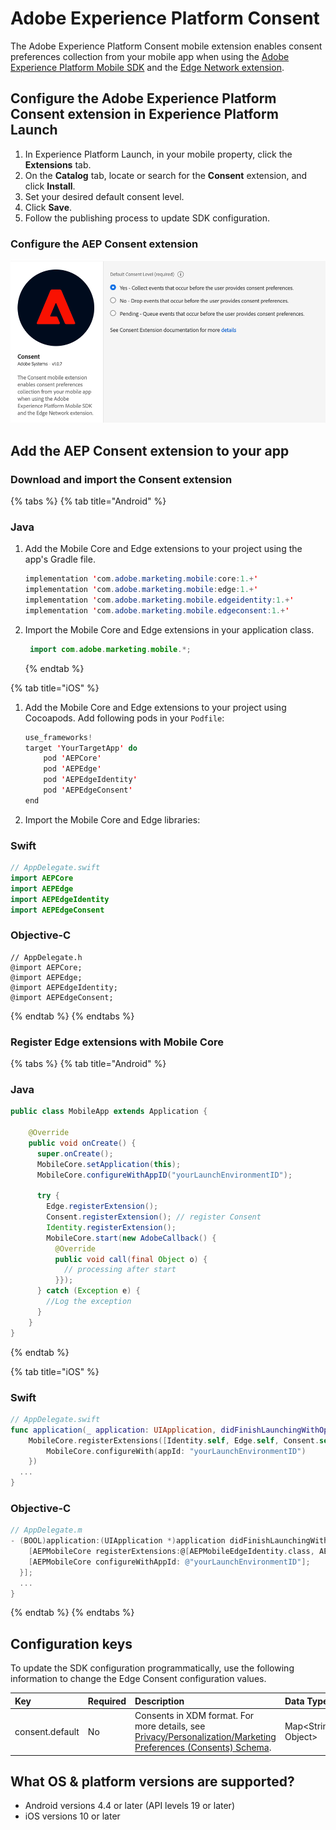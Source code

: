 # Adobe Experience Platform Consent

The Adobe Experience Platform Consent mobile extension enables consent preferences collection from your mobile app when using the [Adobe Experience Platform Mobile SDK](https://aep-sdks.gitbook.io/docs/v/AEP-Edge-Docs/using-mobile-extensions/mobile-core) and the [Edge Network extension](https://aep-sdks.gitbook.io/docs/v/AEP-Edge-Docs/using-mobile-extensions/adobe-edge).

## Configure the Adobe Experience Platform Consent extension in Experience Platform Launch

1. In Experience Platform Launch, in your mobile property, click the **Extensions** tab.
2. On the **Catalog** tab, locate or search for the **Consent** extension, and click **Install**.
3. Set your desired default consent level.
4. Click **Save**.
5. Follow the publishing process to update SDK configuration.

### Configure the AEP Consent extension

![AEP Consent extension configuration](../../.gitbook/assets/mobile-edge-consent-launch-configuration.png)



## Add the AEP Consent extension to your app

### Download and import the Consent extension

{% tabs %}
{% tab title="Android" %}

### Java

1. Add the Mobile Core and Edge extensions to your project using the app's Gradle file.

   ```java
   implementation 'com.adobe.marketing.mobile:core:1.+'
   implementation 'com.adobe.marketing.mobile:edge:1.+'
   implementation 'com.adobe.marketing.mobile.edgeidentity:1.+'
   implementation 'com.adobe.marketing.mobile.edgeconsent:1.+'
   ```
   
2. Import the Mobile Core and Edge extensions in your application class.

   ```java
    import com.adobe.marketing.mobile.*;
   ```

   {% endtab %}

{% tab title="iOS" %}

1. Add the Mobile Core and Edge extensions to your project using Cocoapods. Add following pods in your `Podfile`:

   ```swift
   use_frameworks!
   target 'YourTargetApp' do
       pod 'AEPCore'
       pod 'AEPEdge'
       pod 'AEPEdgeIdentity'
       pod 'AEPEdgeConsent'
   end
   ```
   
2. Import the Mobile Core and Edge libraries:

### Swift

```swift
// AppDelegate.swift
import AEPCore
import AEPEdge
import AEPEdgeIdentity
import AEPEdgeConsent
```

### Objective-C

```text
// AppDelegate.h
@import AEPCore;
@import AEPEdge;
@import AEPEdgeIdentity;
@import AEPEdgeConsent;
```

{% endtab %}
{% endtabs %}

### Register Edge extensions with Mobile Core

{% tabs %}
{% tab title="Android" %}

### Java

```java
public class MobileApp extends Application {

    @Override
    public void onCreate() {
      super.onCreate();
      MobileCore.setApplication(this);
      MobileCore.configureWithAppID("yourLaunchEnvironmentID");

      try {
        Edge.registerExtension();
        Consent.registerExtension(); // register Consent
        Identity.registerExtension();
        MobileCore.start(new AdobeCallback() {
          @Override
          public void call(final Object o) {
            // processing after start
          }});
      } catch (Exception e) {
        //Log the exception
      }
    }
}
```

{% endtab %}

{% tab title="iOS" %}

### Swift

```swift
// AppDelegate.swift
func application(_ application: UIApplication, didFinishLaunchingWithOptions launchOptions: [UIApplication.LaunchOptionsKey: Any]?) -> Bool {
    MobileCore.registerExtensions([Identity.self, Edge.self, Consent.self], {
    	MobileCore.configureWith(appId: "yourLaunchEnvironmentID")
    })
  ...
}
```

### Objective-C

```objective-c
// AppDelegate.m
- (BOOL)application:(UIApplication *)application didFinishLaunchingWithOptions:(NSDictionary *)launchOptions {
    [AEPMobileCore registerExtensions:@[AEPMobileEdgeIdentity.class, AEPMobileEdge.class, AEPMobileEdgeConsent.class] completion:^{
    [AEPMobileCore configureWithAppId: @"yourLaunchEnvironmentID"];
  }];
  ...
}
```

{% endtab %}
{% endtabs %}

## Configuration keys

To update the SDK configuration programmatically, use the following information to change the Edge Consent configuration values.

| Key             | Required | Description                                                  | Data Type           |
| :-------------- | :------- | :----------------------------------------------------------- | :------------------ |
| consent.default | No       | Consents in XDM format. For more details, see [Privacy/Personalization/Marketing Preferences (Consents) Schema](https://github.com/adobe/xdm/blob/fc0773107f29928e1dc4753f8f055836083ea53f/docs/reference/mixins/profile/profile-consents.schema.md). | Map<String, Object> |

## What OS & platform versions are supported?

* Android versions 4.4 or later \(API levels 19 or later\)
* iOS versions 10 or later